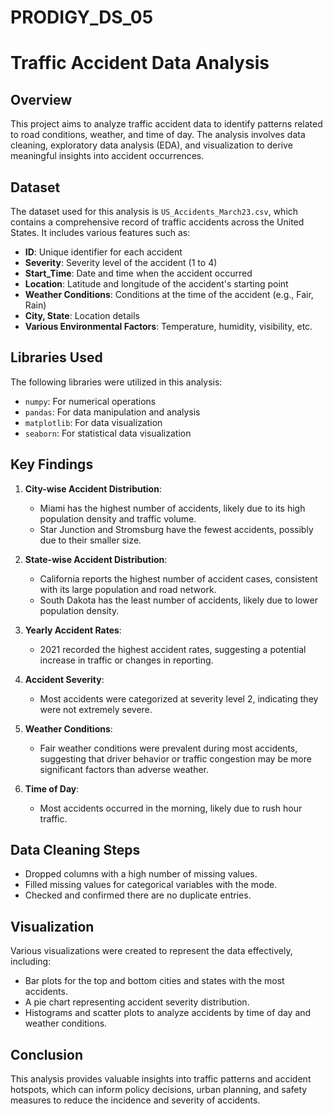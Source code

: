 # PRODIGY_DS_05

# Traffic Accident Data Analysis

## Overview

This project aims to analyze traffic accident data to identify patterns related to road conditions, weather, and time of day. The analysis involves data cleaning, exploratory data analysis (EDA), and visualization to derive meaningful insights into accident occurrences.

## Dataset

The dataset used for this analysis is `US_Accidents_March23.csv`, which contains a comprehensive record of traffic accidents across the United States. It includes various features such as:

- **ID**: Unique identifier for each accident
- **Severity**: Severity level of the accident (1 to 4)
- **Start_Time**: Date and time when the accident occurred
- **Location**: Latitude and longitude of the accident's starting point
- **Weather Conditions**: Conditions at the time of the accident (e.g., Fair, Rain)
- **City, State**: Location details
- **Various Environmental Factors**: Temperature, humidity, visibility, etc.

## Libraries Used

The following libraries were utilized in this analysis:

- `numpy`: For numerical operations
- `pandas`: For data manipulation and analysis
- `matplotlib`: For data visualization
- `seaborn`: For statistical data visualization

## Key Findings

1. **City-wise Accident Distribution**:
   - Miami has the highest number of accidents, likely due to its high population density and traffic volume.
   - Star Junction and Stromsburg have the fewest accidents, possibly due to their smaller size.

2. **State-wise Accident Distribution**:
   - California reports the highest number of accident cases, consistent with its large population and road network.
   - South Dakota has the least number of accidents, likely due to lower population density.

3. **Yearly Accident Rates**:
   - 2021 recorded the highest accident rates, suggesting a potential increase in traffic or changes in reporting.

4. **Accident Severity**:
   - Most accidents were categorized at severity level 2, indicating they were not extremely severe.

5. **Weather Conditions**:
   - Fair weather conditions were prevalent during most accidents, suggesting that driver behavior or traffic congestion may be more significant factors than adverse weather.

6. **Time of Day**:
   - Most accidents occurred in the morning, likely due to rush hour traffic.

## Data Cleaning Steps

- Dropped columns with a high number of missing values.
- Filled missing values for categorical variables with the mode.
- Checked and confirmed there are no duplicate entries.

## Visualization

Various visualizations were created to represent the data effectively, including:

- Bar plots for the top and bottom cities and states with the most accidents.
- A pie chart representing accident severity distribution.
- Histograms and scatter plots to analyze accidents by time of day and weather conditions.

## Conclusion

This analysis provides valuable insights into traffic patterns and accident hotspots, which can inform policy decisions, urban planning, and safety measures to reduce the incidence and severity of accidents.

